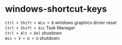 # windows-shortcut-keys

`Ctrl + Shift + Win + B` windows graphics driver reset <br>
`Ctrl + Shift + Esc` Task Manager <br>
`Ctrl + Alt + Del` shutdown <br>
`Win + X + U + U` shutdown <br>

